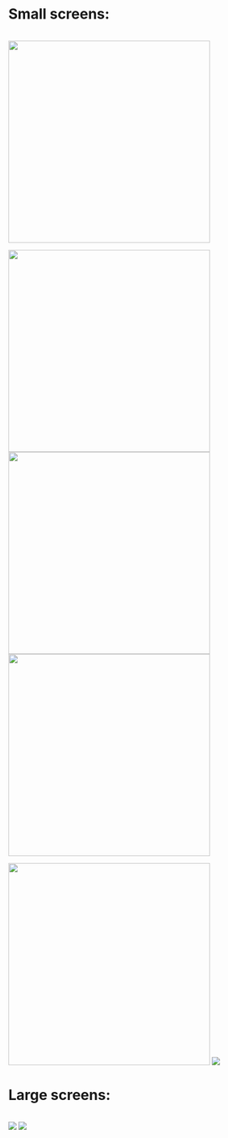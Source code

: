 <h1>Small screens:</h1><br>
<img src="https://github.com/user-attachments/assets/05faeb15-94cb-40d4-a38a-3e988d2ab24a" height="400" />
<p>
  <img src="https://github.com/user-attachments/assets/2d8cb504-d791-41f7-9c45-5e05858232f3" height="400" />
  <img src="https://github.com/user-attachments/assets/820a1099-44f8-436d-b8ea-8098013c8415" height="400" />
  <img src="https://github.com/user-attachments/assets/fbc2c8de-01a6-4924-9156-522ed832b7b5" height="400" />
</p>

<img src="https://github.com/user-attachments/assets/a3c7815a-3208-4fa7-a4e9-526df408b590" height="400" />
<img src="https://github.com/user-attachments/assets/c5e44eab-2617-4ad9-96e4-c26a10e1f1c8" />

<h1>Large screens:</h1><br>
<img src="https://github.com/user-attachments/assets/fc8e8f1d-c1e8-483f-96a1-98d1861ae25f" />
<img src="https://github.com/user-attachments/assets/fe5347a6-7810-46c9-a4fa-1c1355f7501b" />
